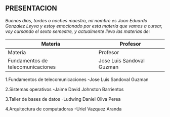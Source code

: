 ## PRESENTACION ##

_Buenos dias, tardes o noches maestro, mi nombre es Juan Eduardo Gonzalez Leyva y estoy emocionado por esta materia que vamos a cursar, voy cursando el sexto semestre, y actualmente llevo las materias de:_


| Materia | Profesor |
| ----------- | ----------- |
| Materia | Profesor |
| Fundamentos de telecomunicaciones | Jose Luis Sandoval Guzman |


1.Fundamentos de telecomunicaciones
-Jose Luis Sandoval Guzman

2.Sistemas operativos
    -Jaime David Johnston Barrientos

3.Taller de bases de datos
    -Ludwing Daniel Oliva Perea

4.Arquitectura de computadoras
    -Uriel Vazquez Aranda





